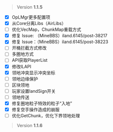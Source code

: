  > Version **1.1.5**

 - [x] OpLMgr更多配置项
 - [x] 从Core分离Libs（AirLibs）
 - [ ] 优化VecMap，ChunkMap重载方式
 - [x] 修复 Issue: （MineBBS）iland.6145/post-38217
 - [x] 修复 Issue：（MineBBS）iland.6145/post-38223
 - [ ] 开桶拦截方式修改
 - [ ] 多圈地方式
 - [ ] API获取PlayerList
 - [x] 修改ILAPI
 - [x] 领地冲突显示冲突坐标
 - [ ] 领地边缘保护
 - [ ] 区块领地
 - [ ] 玩家设置landSign开关
 - [ ] 领地传送
 - [x] 修复圈地粒子特效的粒子“入地”
 - [x] 修复空手操作造成的崩服
 - [ ] 优化GetChunk，优化下界领地处理

 > Version **1.1.6**

